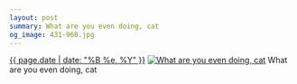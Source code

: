 ```yaml
---
layout: post
summary: What are you even doing, cat
og_image: 431-960.jpg
---
```


<p>
  <time><a href="/431">{{ page.date | date: "%B %e, %Y" }}</a></time>
  <a href="/431"><img src="{{ site.assets_url }}/431-480.jpg" srcset="{{ site.assets_url }}/431-960.jpg 960w, {{ site.assets_url }}/431-720.jpg 720w, {{ site.assets_url }}/431-480.jpg 480w, {{ site.assets_url }}/431-240.jpg 240w" sizes="(min-width: 700px) 50vw, calc(100vw - 2rem)" alt="What are you even doing, cat" /></a>
  <span>What are you even doing, cat</span>
</p>
